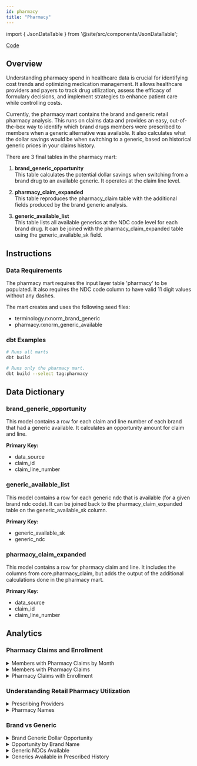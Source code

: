 ```yaml
---
id: pharmacy
title: "Pharmacy"
---
```


import { JsonDataTable } from '@site/src/components/JsonDataTable';

[Code](https://github.com/tuva-health/tuva/tree/main/models/pharmacy/)

## Overview

Understanding pharmacy spend in healthcare data is crucial for identifying cost trends and optimizing medication management. It allows healthcare providers and payers to track drug utilization, assess the efficacy of formulary decisions, and implement strategies to enhance patient care while controlling costs.

Currently, the pharmacy mart contains the brand and generic retail pharmacy analysis. This runs on claims data and provides an easy, out-of-the-box way to identify which brand drugs members were prescribed to members when a generic alternative was available. It also calculates what the dollar savings would be when switching to a generic, based on historical generic prices in your claims history.

There are 3 final tables in the pharmacy mart:

1. **brand_generic_opportunity**  
   This table calculates the potential dollar savings when switching from a brand drug to an available generic. It operates at the claim line level.

2. **pharmacy_claim_expanded**  
   This table reproduces the pharmacy_claim table with the additional fields produced by the brand generic analysis.

3. **generic_available_list**  
   This table lists all available generics at the NDC code level for each brand drug. It can be joined with the pharmacy_claim_expanded table using the generic_available_sk field.

## Instructions

### Data Requirements

The pharmacy mart requires the input layer table 'pharmacy' to be populated. It also requires the NDC code column to have valid 11 digit values without any dashes.

The mart creates and uses the following seed files:
- terminology.rxnorm_brand_generic
- pharmacy.rxnorm_generic_available

### dbt Examples

```bash
# Runs all marts
dbt build

# Runs only the pharmacy mart.
dbt build --select tag:pharmacy
```


## Data Dictionary

### brand_generic_opportunity

This model contains a row for each claim and line number of each brand that had a generic available. It calculates an opportunity amount for claim and line.

**Primary Key:**
  * data_source
  * claim_id
  * claim_line_number
  
<div class="data_dictionary_table">
  <JsonDataTable jsonPath="nodes.model\.the_tuva_project\.pharmacy__brand_generic_opportunity.columns" />
</div>

### generic_available_list

This model contains a row for each generic ndc that is available (for a given brand ndc code). It can be joined back to the pharmacy_claim_expanded table on the generic_available_sk column.

**Primary Key:**
  * generic_available_sk
  * generic_ndc
    
<div class="data_dictionary_table">
  <JsonDataTable jsonPath="nodes.model\.the_tuva_project\.pharmacy__generic_available_list.columns" />
</div>

### pharmacy_claim_expanded

This model contains a row for pharmacy claim and line. It includes the columns from core.pharmacy_claim, but adds the output of the additional calculations done in the pharmacy mart.

**Primary Key:**
  * data_source
  * claim_id
  * claim_line_number
    
<div class="data_dictionary_table">
  <JsonDataTable jsonPath="nodes.model\.the_tuva_project\.pharmacy__pharmacy_claim_expanded.columns" />
</div>

## Analytics


### Pharmacy Claims and Enrollment


<details>
  <summary>Members with Pharmacy Claims by Month</summary>

```sql
with pharmacy_claim as 
(
select 
  data_source
  , patient_id
  , to_char(paid_date, 'YYYYMM') AS year_month
  , cast(sum(paid_amount) as decimal(18,2)) AS paid_amount
from core.pharmacy_claim
GROUP BY data_source
, patient_id
, to_char(paid_date, 'YYYYMM')
)

select mm.data_source
, mm.year_month
, sum(case when mc.patient_id is not null then 1 else 0 end) as members_with_claims
, count(*) as total_member_months
, cast(sum(case when mc.patient_id is not null then 1 else 0 end) / count(*) as decimal(18,2)) as percent_members_with_claims
from core.member_months mm 
left join pharmacy_claim mc on mm.patient_id = mc.patient_id
and
mm.data_source = mc.data_source
and
mm.year_month = mc.year_month
group by mm.data_source
, mm.year_month
order by data_source
,year_month
```
</details>

<details>
  <summary>Members with Pharmacy Claims</summary>

```sql
with pharmacy_claim as (
select 
  data_source
  , patient_id
  , cast(sum(paid_amount) as decimal(18,2)) AS paid_amount
from core.pharmacy_claim
GROUP BY data_source
, patient_id
)

, members as (
select distinct patient_id
,data_source
from core.member_months
)

select mm.data_source
,sum(case when mc.patient_id is not null then 1 else 0 end) as members_with_claims
,count(*) as members
,sum(case when mc.patient_id is not null then 1 else 0 end) / count(*) as percentage_with_claims
from members mm
left join pharmacy_claim mc on mc.patient_id = mm.patient_id
and
mc.data_source = mm.data_source
group by mm.data_source
```
</details>

<details>
  <summary>Pharmacy Claims with Enrollment</summary>
  
  The inverse of the above. Ideally this number will be 100%, but there could be extenuating reasons why not all claims have a corresponding member with enrollment.

  ```sql
select 
  mc.data_source
  , sum(case when mm.patient_id is not null then 1 else 0 end) as claims_with_enrollment
  , count(*) as claims
  , cast(sum(case when mm.patient_id is not null then 1 else 0 end) / count(*) as decimal(18,2)) as percentage_claims_with_enrollment
from core.pharmacy_claim mc
left join core.member_months mm on mc.patient_id = mm.patient_id
and
mc.data_source = mm.data_source
and
to_char(mc.paid_date, 'YYYYMM') = mm.year_month
GROUP BY mc.data_source

```
</details>

### Understanding Retail Pharmacy Utilization

<details>
  <summary>Prescribing Providers</summary>

```sql
select 
data_source
,prescribing_provider_npi
,sum(paid_amount) as pharmacy_paid_amount
,sum(days_supply) as pharmacy_days_supply
from core.pharmacy_claim
group by 
data_source
,prescribing_provider_npi
order by pharmacy_paid_amount desc

```
</details>

<details>
  <summary>Pharmacy Names</summary>

```sql
select 
data_source
,dispensing_provider_npi
,sum(paid_amount) as pharmacy_paid_amount
,sum(days_supply) as pharmacy_days_supply
from core.pharmacy_claim
group by dispensing_provider_npi
,data_source
order by pharmacy_paid_amount desc
```
</details>

### Brand vs Generic
<details>
  <summary>Brand Generic Dollar Opportunity</summary>
  
We can view the total dollar opportunity from switching brands to generics with this query.

```sql
select
    data_source
  , sum(generic_available_total_opportunity) as generic_available_total_opportunity
from pharmacy.pharmacy_claim_expanded
group by 
    data_source

```
</details>
<details>
  <summary>Opportunity by Brand Name</summary>
  
To view the drugs that would yield the most savings by switching to generic, we can group by brand name and sort high to low on opportunity.

```sql
select
    data_source
  , brand_name
  , sum(generic_available_total_opportunity) as generic_available_total_opportunity
from pharmacy.pharmacy_claim_expanded
where 
  generic_available_total_opportunity > 0
group by 
    brand_name
  , data_source
order by generic_available_total_opportunity desc

```
</details>
<details>
  <summary>Generic NDCs Available</summary>
  
To view the generic ndcs that exist for a particular brand drug (Concerta in this example), we can join to the generic_available_list table. This will generate one row for every generic that is available, so the generic 'generic_available_for_each_brand_drug' column should not be totalled across each generic.

```sql
select
    e.data_source
  , e.ndc_code as brand_ndc_code
  , e.ndc_description as brand_ndc_description
  , g.generic_ndc
  , g.generic_ndc_description
  , g.generic_prescribed_history
  , g.brand_paid_per_unit
  , g.generic_cost_per_unit
  , sum(e.generic_available_total_opportunity) as generic_available_for_each_brand_drug
from pharmacy.pharmacy_claim_expanded as e
inner join pharmacy.generic_available_list as g
  on e.generic_available_sk = g.generic_available_sk
where 
  e.brand_name = 'Concerta'
group by 
    e.data_source
  , e.ndc_code
  , e.ndc_description
  , g.generic_ndc
  , g.generic_ndc_description
  , g.generic_prescribed_history
  , g.brand_paid_per_unit
  , g.generic_cost_per_unit
order by generic_available_for_each_brand_drug desc

```
</details>
<details>
  <summary>Generics Available in Prescribed History</summary>
  
To view only the generics that have been prescribed in the pharmacy claims data history (for a given data source), we can set a filter in the where clause for the generic_prescribed_history flag. This will generate one row for every generic that is available, so the generic 'generic_available_for_each_brand_drug' column should not be totalled across each generic.

```sql
select
    e.data_source
  , e.ndc_code as brand_ndc_code
  , e.ndc_description as brand_ndc_description
  , g.generic_ndc
  , g.generic_ndc_description
  , g.generic_prescribed_history
  , g.brand_paid_per_unit
  , g.generic_cost_per_unit
  , sum(e.generic_available_total_opportunity) as generic_available_for_each_brand_drug
from pharmacy.pharmacy_claim_expanded as e
inner join pharmacy.generic_available_list as g
  on e.generic_available_sk = g.generic_available_sk
where 
  e.brand_name = 'Concerta'
  and g.generic_prescribed_history = 1
group by 
    e.data_source
  , e.ndc_code
  , e.ndc_description
  , g.generic_ndc
  , g.generic_ndc_description
  , g.generic_prescribed_history
  , g.brand_paid_per_unit
  , g.generic_cost_per_unit
order by generic_available_total_opportunity desc

```
</details>